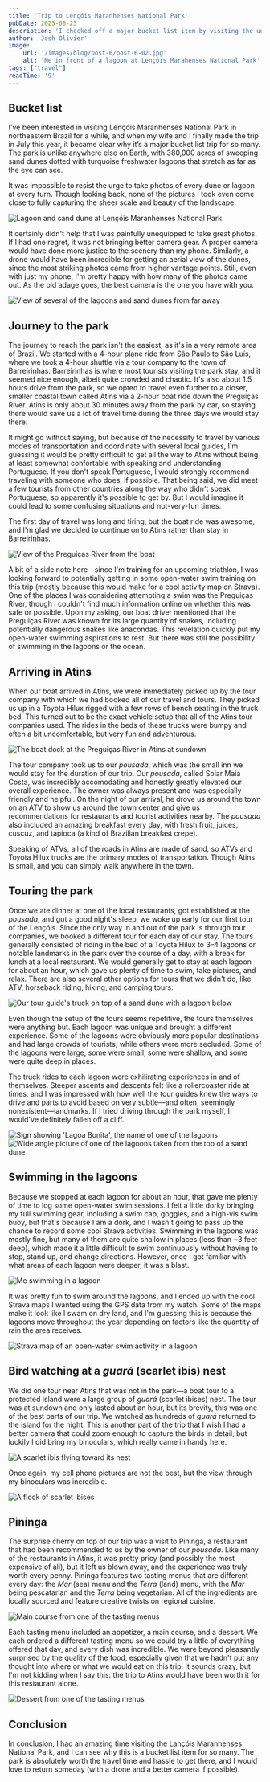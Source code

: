 ```yaml
---
title: 'Trip to Lençóis Maranhenses National Park'
pubDate: 2025-08-25
description: 'I checked off a major bucket list item by visiting the unreal Lençóis Maranhenses National Park in Maranhão, Brazil.'
author: 'Josh Olivier'
image:
    url: '/images/blog/post-6/post-6-02.jpg'
    alt: 'Me in front of a lagoon at Lençóis Marahenses National Park'
tags: ["travel"]
readTime: '9'
---
```

## Bucket list
I've been interested in visiting Lençóis Maranhenses National Park in northeastern Brazil for a while, and when my wife and I finally made the trip in July this year, it became clear why it’s a major bucket list trip for so many. The park is unlike anywhere else on Earth, with 380,000 acres of sweeping sand dunes dotted with turquoise freshwater lagoons that stretch as far as the eye can see. 

It was impossible to resist the urge to take photos of every dune or lagoon at every turn. Though looking back, none of the pictures I took even come close to fully capturing the sheer scale and beauty of the landscape.

<img src="/images/blog/post-6/post-6-01.jpg" alt="Lagoon and sand dune at Lençóis Maranhenses National Park" class="blog-body-pic">

It certainly didn't help that I was painfully unequipped to take great photos. If I had one regret, it was not bringing better camera gear. A proper camera would have done more justice to the scenery than my phone. Similarly, a drone would have been incredible for getting an aerial view of the dunes, since the most striking photos came from higher vantage points. Still, even with just my phone, I'm pretty happy with how many of the photos came out. As the old adage goes, the best camera is the one you have with you.

<img src="/images/blog/post-6/post-6-03.jpg" alt="View of several of the lagoons and sand dunes from far away" class="blog-body-pic">

## Journey to the park

The journey to reach the park isn't the easiest, as it's in a very remote area of Brazil. We started with a 4-hour plane ride from São Paulo to São Luís, where we took a 4-hour shuttle via a tour company to the town of Barreirinhas. Barreirinhas is where most tourists visiting the park stay, and it seemed nice enough, albeit quite crowded and chaotic. It's also about 1.5 hours drive from the park, so we opted to travel even further to a closer, smaller coastal town called Atins via a 2-hour boat ride down the Preguiças River. Atins is only about 30 minutes away from the park by car, so staying there would save us a lot of travel time during the three days we would stay there. 

It might go without saying, but because of the necessity to travel by various modes of transportation and coordinate with several local guides, I'm guessing it would be pretty difficult to get all the way to Atins without being at least somewhat confortable with speaking and understanding Portuguese. If you don't speak Portuguese, I would strongly recommend traveling with someone who does, if possible. That being said, we did meet a few tourists from other countries along the way who didn't speak Portuguese, so apparently it's possible to get by. But I would imagine it could lead to some confusing situations and not-very-fun times. 

The first day of travel was long and tiring, but the boat ride was awesome, and I'm glad we decided to continue on to Atins rather than stay in Barreirinhas. 

<img src="/images/blog/post-6/post-6-04.jpg" alt="View of the Preguiças River from the boat" class="blog-body-pic">

A bit of a side note here—since I'm training for an upcoming triathlon, I was looking forward to potentially getting in some open-water swim training on this trip (mostly because this would make for a cool activity map on Strava). One of the places I was considering attempting a swim was the Preguiças River, though I couldn't find much information online on whether this was safe or possible. Upon my asking, our boat driver mentioned that the Preguiças River was known for its large quantity of snakes, including potentially dangerous snakes like anacondas. This revelation quickly put my open-water swimming aspirations to rest. But there was still the possibility of swimming in the lagoons or the ocean.

## Arriving in Atins

When our boat arrived in Atins, we were immediately picked up by the tour company with which we had booked all of our travel and tours. They picked us up in a Toyota Hilux rigged with a few rows of bench seating in the truck bed. This turned out to be the exact vehicle setup that all of the Atins tour companies used. The rides in the beds of these trucks were bumpy and often a bit uncomfortable, but very fun and adventurous. 

<img src="/images/blog/post-6/post-6-05.jpg" alt="The boat dock at the Preguiças River in Atins at sundown" class="blog-body-pic">

The tour company took us to our <i>pousada</i>, which was the small inn we would stay for the duration of our trip. Our <i>pousada</i>, called Solar Maia Costa, was incredibly accomodating and honestly greatly elevated our overall experience. The owner was always present and was especially friendly and helpful. On the night of our arrival, he drove us around the town on an ATV to show us around the town center and give us recommendations for restaurants and tourist activities nearby. The <i>pousada</i> also included an amazing breakfast every day, with fresh fruit, juices, cuscuz, and tapioca (a kind of Brazilian breakfast crepe).

Speaking of ATVs, all of the roads in Atins are made of sand, so ATVs and Toyota Hilux trucks are the primary modes of transportation. Though Atins is small, and you can simply walk anywhere in the town. 

## Touring the park
Once we ate dinner at one of the local restaurants, got established at the <i>pousada</i>, and got a good night's sleep, we woke up early for our first tour of the Lençóis. Since the only way in and out of the park is through tour companies, we booked a different tour for each day of our stay. The tours generally consisted of riding in the bed of a Toyota Hilux to 3–4 lagoons or notable landmarks in the park over the course of a day, with a break for lunch at a local restaurant. We would generally get to stay at each lagoon for about an hour, which gave us plenty of time to swim, take pictures, and relax. There are also several other options for tours that we didn't do, like ATV, horseback riding, hiking, and camping tours. 

<img src="/images/blog/post-6/post-6-06.jpg" alt="Our tour guide's truck on top of a sand dune with a lagoon below" class="blog-body-pic">

Even though the setup of the tours seems repetitive, the tours themselves were anything but. Each lagoon was unique and brought a different experience. Some of the lagoons were obviously more popular destinations and had large crowds of tourists, while others were more secluded. Some of the lagoons were large, some were small, some were shallow, and some were quite deep in places. 

The truck rides to each lagoon were exhilirating experiences in and of themselves. Steeper ascents and descents felt like a rollercoaster ride at times, and I was impressed with how well the tour guides knew the ways to drive and parts to avoid based on very subtle—and often, seemingly nonexistent—landmarks. If I tried driving through the park myself, I would've definitely fallen off a cliff.

<img src="/images/blog/post-6/post-6-08.jpg" alt="Sign showing 'Lagoa Bonita', the name of one of the lagoons" class="blog-body-pic">

<img src="/images/blog/post-6/post-6-07.jpg" alt="Wide angle picture of one of the lagoons taken from the top of a sand dune" class="blog-body-pic">


## Swimming in the lagoons
Because we stopped at each lagoon for about an hour, that gave me plenty of time to log some open-water swim sessions. I felt a little dorky bringing my full swimming gear, including a swim cap, goggles, and a high-vis swim buoy, but that's because I am a dork, and I wasn't going to pass up the chance to record some cool Strava activities. Swimming in the lagoons was mostly fine, but many of them are quite shallow in places (less than ~3 feet deep), which made it a little difficult to swim continuously without having to stop, stand up, and change directions. However, once I got familiar with what areas of each lagoon were deeper, it was a blast. 

<img src="/images/blog/post-6/post-6-11.jpg" alt="Me swimming in a lagoon" class="blog-body-pic">

It was pretty fun to swim around the lagoons, and I ended up with the cool Strava maps I wanted using the GPS data from my watch. Some of the maps make it look like I swam on dry land, and I'm guessing this is because the lagoons move throughout the year depending on factors like the quantity of rain the area receives.

<img src="/images/blog/post-6/post-6-14.jpg" alt="Strava map of an open-water swim activity in a lagoon" class="blog-body-pic">


## Bird watching at a <i>guará</i> (scarlet ibis) nest
We did one tour near Atins that was not in the park—a boat tour to a protected island were a large group of <i>guará</i> (scarlet ibises) nest. The tour was at sundown and only lasted about an hour, but its brevity, this was one of the best parts of our trip. We watched as hundreds of <i>guará</i> returned to the island for the night. This is another part of the trip that I wish I had a better camera that could zoom enough to capture the birds in detail, but luckily I did bring my binoculars, which really came in handy here. 

<img src="/images/blog/post-6/post-6-09.jpg" alt="A scarlet ibis flying toward its nest" class="blog-body-pic">

Once again, my cell phone pictures are not the best, but the view through my binoculars was incredible.

<img src="/images/blog/post-6/post-6-10.jpg" alt="A flock of scarlet ibises" class="blog-body-pic">

## Pininga

The surprise cherry on top of our trip was a visit to Pininga, a restaurant that had been recommended to us by the owner of our <i>pousada</i>. Like many of the restaurants in Atins, it was pretty pricy (and possibly the most expensive of all), but it left us blown away, and the experience was truly worth every penny. Pininga features two tasting menus that are different every day: the <i>Mar</i> (sea) menu and the <i>Terra</i> (land) menu, with the <i>Mar</i> being pescatarian and the <i>Terra</i> being vegetarian. All of the ingredients are locally sourced and feature creative twists on regional cuisine.

<img src="/images/blog/post-6/post-6-12.jpg" alt="Main course from one of the tasting menus" class="blog-body-pic">

Each tasting menu included an appetizer, a main course, and a dessert. We each ordered a different tasting menu so we could try a little of everything offered that day, and every dish was incredible. We were beyond pleasantly surprised by the quality of the food, especially given that we hadn't put any thought into where or what we would eat on this trip. It sounds crazy, but I'm not kidding when I say this: the trip to Atins would have been worth it for this restaurant alone.

<img src="/images/blog/post-6/post-6-13.jpg" alt="Dessert from one of the tasting menus" class="blog-body-pic">

## Conclusion
In conclusion, I had an amazing time visiting the Lançóis Maranhenses National Park, and I can see why this is a bucket list item for so many. The park is absolutely worth the travel time and hassle to get there, and I would love to return someday (with a drone and a better camera if possible).